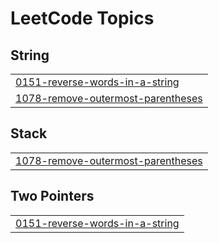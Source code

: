 

<!---LeetCode Topics Start-->
# LeetCode Topics
## String
|  |
| ------- |
| [0151-reverse-words-in-a-string](https://github.com/solomon-2105/Leetcode-problems/tree/master/0151-reverse-words-in-a-string) |
| [1078-remove-outermost-parentheses](https://github.com/solomon-2105/Leetcode-problems/tree/master/1078-remove-outermost-parentheses) |
## Stack
|  |
| ------- |
| [1078-remove-outermost-parentheses](https://github.com/solomon-2105/Leetcode-problems/tree/master/1078-remove-outermost-parentheses) |
## Two Pointers
|  |
| ------- |
| [0151-reverse-words-in-a-string](https://github.com/solomon-2105/Leetcode-problems/tree/master/0151-reverse-words-in-a-string) |
<!---LeetCode Topics End-->